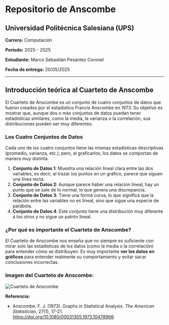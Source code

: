 # Repositorio de Anscombe

## Universidad Politécnica Salesiana (UPS)
**Carrera:** Computación 

**Periodo:** 2025 - 2025 

**Estudiante:** Marco Sebastián Pesántez Coronel 

**Fecha de entrega:** 20/05/2025

---

## Introducción teórica al Cuarteto de Anscombe

El Cuarteto de Anscombe es un conjunto de cuatro conjuntos de datos que fueron creados por el estadístico Francis Anscombe en 1973. Su objetivo es mostrar que, aunque dos o más conjuntos de datos puedan tener estadísticas similares, como la media, la varianza o la correlación, sus distribuciones pueden ser muy diferentes.

### Los Cuatro Conjuntos de Datos
Cada uno de los cuatro conjuntos tiene las mismas estadísticas descriptivas (promedio, varianza, etc.), pero, al graficarlos, los datos se comportan de manera muy distinta.

1. **Conjunto de Datos 1**: Muestra una relación lineal clara entre las dos variables, es decir, al trazar los puntos en un gráfico, parece que siguen una línea recta.
2. **Conjunto de Datos 2**: Aunque parece haber una relación lineal, hay un punto que se sale de lo normal, lo que genera una discrepancia.
3. **Conjunto de Datos 3**: Tiene una forma curva, lo que significa que la relación entre las variables no es lineal, sino que sigue una especie de parábola.
4. **Conjunto de Datos 4**: Este conjunto tiene una distribución muy diferente a los otros y no sigue un patrón lineal.

### ¿Por qué es importante el Cuarteto de Anscombe?
El Cuarteto de Anscombe nos enseña que no siempre es suficiente con mirar solo las estadísticas de los datos (como la media o la correlación) para entender cómo se distribuyen. Es muy importante **ver los datos en gráficos** para entender realmente su comportamiento y evitar sacar conclusiones incorrectas.

### Imagen del Cuarteto de Anscombe:
![Cuarteto de Anscombe](https://upload.wikimedia.org/wikipedia/commons/thumb/0/0c/Anscombe%27s_quartet_3.svg/500px-Anscombe%27s_quartet_3.svg.png)

**Referencia:**
- Anscombe, F. J. (1973). Graphs in Statistical Analysis. *The American Statistician*, 27(1), 17-21. https://doi.org/10.1080/00031305.1973.10478966.

